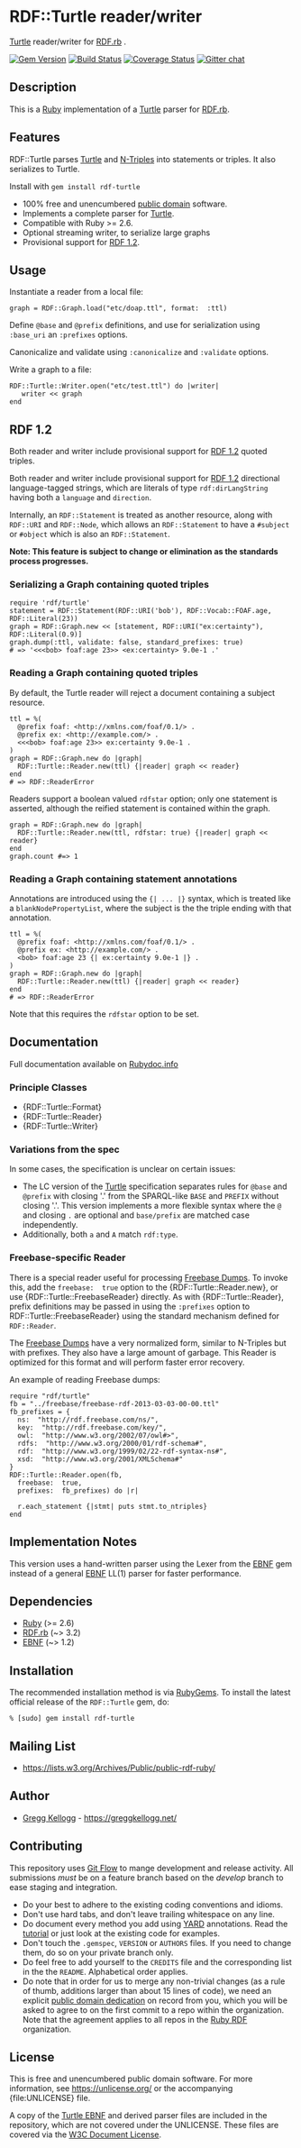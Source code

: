 # RDF::Turtle reader/writer

[Turtle][] reader/writer for [RDF.rb][RDF.rb] .

[![Gem Version](https://badge.fury.io/rb/rdf-turtle.svg)](https://badge.fury.io/rb/rdf-turtle)
[![Build Status](https://github.com/ruby-rdf/rdf-turtle/workflows/CI/badge.svg?branch=develop)](https://github.com/ruby-rdf/rdf-turtle/actions?query=workflow%3ACI)
[![Coverage Status](https://coveralls.io/repos/ruby-rdf/rdf-turtle/badge.svg?branch=develop)](https://coveralls.io/github/ruby-rdf/rdf-turtle?branch=develop)
[![Gitter chat](https://badges.gitter.im/ruby-rdf/rdf.png)](https://gitter.im/ruby-rdf/rdf)

## Description
This is a [Ruby][] implementation of a [Turtle][] parser for [RDF.rb][].

## Features
RDF::Turtle parses [Turtle][Turtle] and [N-Triples][N-Triples] into statements or triples. It also serializes to Turtle.

Install with `gem install rdf-turtle`

* 100% free and unencumbered [public domain](https://unlicense.org/) software.
* Implements a complete parser for [Turtle][].
* Compatible with Ruby >= 2.6.
* Optional streaming writer, to serialize large graphs
* Provisional support for [RDF 1.2][].

## Usage
Instantiate a reader from a local file:

    graph = RDF::Graph.load("etc/doap.ttl", format:  :ttl)

Define `@base` and `@prefix` definitions, and use for serialization using `:base_uri` an `:prefixes` options.

Canonicalize and validate using `:canonicalize` and `:validate` options.

Write a graph to a file:

    RDF::Turtle::Writer.open("etc/test.ttl") do |writer|
       writer << graph
    end

## RDF 1.2

Both reader and writer include provisional support for [RDF 1.2][] quoted triples.

Both reader and writer include provisional support for [RDF 1.2][] directional language-tagged strings, which are literals of type `rdf:dirLangString` having both a `language` and `direction`.

Internally, an `RDF::Statement` is treated as another resource, along with `RDF::URI` and `RDF::Node`, which allows an `RDF::Statement` to have a `#subject` or `#object` which is also an `RDF::Statement`.

**Note: This feature is subject to change or elimination as the standards process progresses.**

### Serializing a Graph containing quoted triples

    require 'rdf/turtle'
    statement = RDF::Statement(RDF::URI('bob'), RDF::Vocab::FOAF.age, RDF::Literal(23))
    graph = RDF::Graph.new << [statement, RDF::URI("ex:certainty"), RDF::Literal(0.9)]
    graph.dump(:ttl, validate: false, standard_prefixes: true)
    # => '<<<bob> foaf:age 23>> <ex:certainty> 9.0e-1 .'

### Reading a Graph containing quoted triples

By default, the Turtle reader will reject a document containing a subject resource.

    ttl = %(
      @prefix foaf: <http://xmlns.com/foaf/0.1/> .
      @prefix ex: <http://example.com/> .
      <<<bob> foaf:age 23>> ex:certainty 9.0e-1 .
    )
    graph = RDF::Graph.new do |graph|
      RDF::Turtle::Reader.new(ttl) {|reader| graph << reader}
    end
    # => RDF::ReaderError

Readers support a boolean valued `rdfstar` option; only one statement is asserted, although the reified statement is contained within the graph.

    graph = RDF::Graph.new do |graph|
      RDF::Turtle::Reader.new(ttl, rdfstar: true) {|reader| graph << reader}
    end
    graph.count #=> 1

### Reading a Graph containing statement annotations

Annotations are introduced using the `{| ... |}` syntax, which is treated like a `blankNodePropertyList`,
where the subject is the the triple ending with that annotation.

    ttl = %(
      @prefix foaf: <http://xmlns.com/foaf/0.1/> .
      @prefix ex: <http://example.com/> .
      <bob> foaf:age 23 {| ex:certainty 9.0e-1 |} .
    )
    graph = RDF::Graph.new do |graph|
      RDF::Turtle::Reader.new(ttl) {|reader| graph << reader}
    end
    # => RDF::ReaderError

Note that this requires the `rdfstar` option to be set.

## Documentation
Full documentation available on [Rubydoc.info][Turtle doc]

### Principle Classes
* {RDF::Turtle::Format}
* {RDF::Turtle::Reader}
* {RDF::Turtle::Writer}

### Variations from the spec
In some cases, the specification is unclear on certain issues:

* The LC version of the [Turtle][] specification separates rules for `@base` and `@prefix` with closing '.' from the SPARQL-like `BASE` and `PREFIX` without closing '.'. This version implements a more flexible syntax where the `@` and closing `.` are optional and `base/prefix` are matched case independently.
* Additionally, both `a` and `A` match `rdf:type`.

### Freebase-specific Reader
There is a special reader useful for processing [Freebase Dumps][]. To invoke
this, add the `freebase:  true` option to the {RDF::Turtle::Reader.new}, or
use {RDF::Turtle::FreebaseReader} directly. As with {RDF::Turtle::Reader},
prefix definitions may be passed in using the `:prefixes` option to
RDF::Turtle::FreebaseReader} using the standard mechanism defined
for `RDF::Reader`.

The [Freebase Dumps][] have a very normalized form, similar to N-Triples but
with prefixes. They also have a large amount of garbage. This Reader is
optimized for this format and will perform faster error recovery.

An example of reading Freebase dumps:

    require "rdf/turtle"
    fb = "../freebase/freebase-rdf-2013-03-03-00-00.ttl"
    fb_prefixes = {
      ns:  "http://rdf.freebase.com/ns/",
      key:  "http://rdf.freebase.com/key/",
      owl:  "http://www.w3.org/2002/07/owl#>",
      rdfs:  "http://www.w3.org/2000/01/rdf-schema#",
      rdf:  "http://www.w3.org/1999/02/22-rdf-syntax-ns#",
      xsd:  "http://www.w3.org/2001/XMLSchema#"
    }
    RDF::Turtle::Reader.open(fb,
      freebase:  true,
      prefixes:  fb_prefixes) do |r|

      r.each_statement {|stmt| puts stmt.to_ntriples}
    end

## Implementation Notes
This version uses a hand-written parser using the Lexer from the [EBNF][] gem instead of a general [EBNF][] LL(1) parser for faster performance.

## Dependencies

* [Ruby](https://ruby-lang.org/) (>= 2.6)
* [RDF.rb](https://rubygems.org/gems/rdf) (~> 3.2)
* [EBNF][] (~> 1.2)

## Installation

The recommended installation method is via [RubyGems](https://rubygems.org/).
To install the latest official release of the `RDF::Turtle` gem, do:

    % [sudo] gem install rdf-turtle

## Mailing List
* <https://lists.w3.org/Archives/Public/public-rdf-ruby/>

## Author
* [Gregg Kellogg](https://github.com/gkellogg) - <https://greggkellogg.net/>

## Contributing
This repository uses [Git Flow](https://github.com/nvie/gitflow) to mange development and release activity. All submissions _must_ be on a feature branch based on the _develop_ branch to ease staging and integration.

* Do your best to adhere to the existing coding conventions and idioms.
* Don't use hard tabs, and don't leave trailing whitespace on any line.
* Do document every method you add using [YARD][] annotations. Read the
  [tutorial][YARD-GS] or just look at the existing code for examples.
* Don't touch the `.gemspec`, `VERSION` or `AUTHORS` files. If you need to
  change them, do so on your private branch only.
* Do feel free to add yourself to the `CREDITS` file and the corresponding
  list in the the `README`. Alphabetical order applies.
* Do note that in order for us to merge any non-trivial changes (as a rule
  of thumb, additions larger than about 15 lines of code), we need an
  explicit [public domain dedication][PDD] on record from you,
  which you will be asked to agree to on the first commit to a repo within the organization.
  Note that the agreement applies to all repos in the [Ruby RDF](https://github.com/ruby-rdf/) organization.

## License
This is free and unencumbered public domain software. For more information,
see <https://unlicense.org/> or the accompanying {file:UNLICENSE} file.

A copy of the [Turtle EBNF][] and derived parser files are included in the repository, which are not covered under the UNLICENSE. These files are covered via the [W3C Document License](https://www.w3.org/Consortium/Legal/2002/copyright-documents-20021231).

[Ruby]:         https://ruby-lang.org/
[RDF]:          https://www.w3.org/RDF/
[YARD]:         https://yardoc.org/
[YARD-GS]:      https://rubydoc.info/docs/yard/file/docs/GettingStarted.md
[PDD]:              https://unlicense.org/#unlicensing-contributions
[RDF.rb]:       https://ruby-rdf.github.io/rdf
[EBNF]:         https://rubygems.org/gems/ebnf
[Backports]:    https://rubygems.org/gems/backports
[N-Triples]:    https://www.w3.org/TR/rdf-testcases/#ntriples
[Turtle]:       https://www.w3.org/TR/2012/WD-turtle-20120710/
[RDF 1.1]:          https://www.w3.org/TR/rdf11-concepts/
[RDF 1.2]:          https://www.w3.org/TR/rdf12-concepts/
[Turtle doc]:   https://ruby-rdf.github.io/rdf-turtle/master/file/README.md
[Turtle EBNF]:  https://dvcs.w3.org/hg/rdf/file/default/rdf-turtle/turtle.bnf
[Freebase Dumps]: https://developers.google.com/freebase/data
